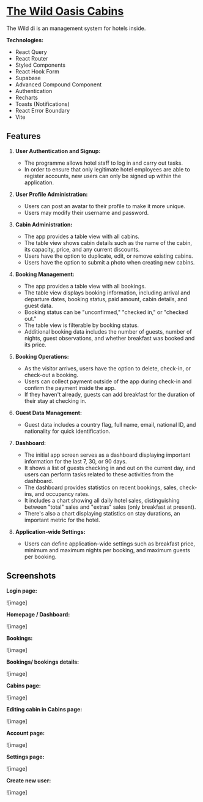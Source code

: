 # [The Wild Oasis Cabins](https://)

The Wild di is an management system for hotels inside.

**Technologies:**

- React Query
- React Router
- Styled Components
- React Hook Form
- Supabase
- Advanced Compound Component
- Authentication
- Recharts
- Toasts (Notifications)
- React Error Boundary
- Vite

## Features

1. **User Authentication and Signup:**

   - The programme allows hotel staff to log in and carry out tasks.
   - In order to ensure that only legitimate hotel employees are able to register accounts, new users can only be signed up within the application.

2. **User Profile Administration:**

   - Users can post an avatar to their profile to make it more unique.
   - Users may modify their username and password.

3. **Cabin Administration:**

   - The app provides a table view with all cabins.
   - The table view shows cabin details such as the name of the cabin, its capacity, price, and any current discounts.
   - Users have the option to duplicate, edit, or remove existing cabins.
   - Users have the option to submit a photo when creating new cabins.

4. **Booking Management:**

   - The app provides a table view with all bookings.
   - The table view displays booking information, including arrival and departure dates, booking status, paid amount, cabin details, and guest data.
   - Booking status can be "unconfirmed," "checked in," or "checked out."
   - The table view is filterable by booking status.
   - Additional booking data includes the number of guests, number of nights, guest observations, and whether breakfast was booked and its price.

5. **Booking Operations:**
   - As the visitor arrives, users have the option to delete, check-in, or check-out a booking.
   - Users can collect payment outside of the app during check-in and confirm the payment inside the app.
   - If they haven't already, guests can add breakfast for the duration of their stay at checking in.
6. **Guest Data Management:**

   - Guest data includes a country flag, full name, email, national ID, and nationality for quick identification.

7. **Dashboard:**

   - The initial app screen serves as a dashboard displaying important information for the last 7, 30, or 90 days.
   - It shows a list of guests checking in and out on the current day, and users can perform tasks related to these activities from the dashboard.
   - The dashboard provides statistics on recent bookings, sales, check-ins, and occupancy rates.
   - It includes a chart showing all daily hotel sales, distinguishing between "total" sales and "extras" sales (only breakfast at present).
   - There's also a chart displaying statistics on stay durations, an important metric for the hotel.

8. **Application-wide Settings:**
   - Users can define application-wide settings such as breakfast price, minimum and maximum nights per booking, and maximum guests per booking.

## Screenshots

**Login page:**

![image]

**Homepage / Dashboard:**

![image]

**Bookings:**

![image]

**Bookings/ bookings details:**

![image]

**Cabins page:**

![image]

**Editing cabin in Cabins page:**

![image]

**Account page:**

![image]

**Settings page:**

![image]

**Create new user:**

![image]
